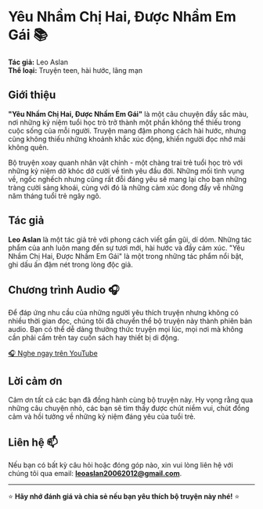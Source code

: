 # Yêu Nhầm Chị Hai, Được Nhầm Em Gái 📚

**Tác giả:** Leo Aslan  
**Thể loại:** Truyện teen, hài hước, lãng mạn  

## Giới thiệu

**"Yêu Nhầm Chị Hai, Được Nhầm Em Gái"** là một câu chuyện đầy sắc màu, nơi những kỷ niệm tuổi học trò trở thành một phần không thể thiếu trong cuộc sống của mỗi người. Truyện mang đậm phong cách hài hước, nhưng cũng không thiếu những khoảnh khắc xúc động, khiến người đọc nhớ mãi không quên.

Bộ truyện xoay quanh nhân vật chính - một chàng trai trẻ tuổi học trò với những kỷ niệm dở khóc dở cười về tình yêu đầu đời. Những mối tình vụng về, ngốc nghếch nhưng cũng rất đỗi đáng yêu sẽ mang lại cho bạn những tràng cười sảng khoái, cùng với đó là những cảm xúc đong đầy về những năm tháng tuổi trẻ ngây ngô.

## Tác giả

**Leo Aslan** là một tác giả trẻ với phong cách viết gần gũi, dí dỏm. Những tác phẩm của anh luôn mang đến sự tươi mới, hài hước và đầy cảm xúc. "Yêu Nhầm Chị Hai, Được Nhầm Em Gái" là một trong những tác phẩm nổi bật, ghi dấu ấn đậm nét trong lòng độc giả.

## Chương trình Audio 🎧

Để đáp ứng nhu cầu của những người yêu thích truyện nhưng không có nhiều thời gian đọc, chúng tôi đã chuyển thể bộ truyện này thành phiên bản audio. Bạn có thể dễ dàng thưởng thức truyện mọi lúc, mọi nơi mà không cần phải cầm trên tay cuốn sách hay thiết bị di động.

[🎧 Nghe ngay trên YouTube](https://www.youtube.com/watch?v=-K8OHk0q3PM&list=PLfEWNzpBlIOpJgXxfDh4nPnTA3uR46gyM)

## Lời cảm ơn

Cảm ơn tất cả các bạn đã đồng hành cùng bộ truyện này. Hy vọng rằng qua những câu chuyện nhỏ, các bạn sẽ tìm thấy được chút niềm vui, chút đồng cảm và hồi tưởng về những kỷ niệm đáng yêu của tuổi trẻ.

## Liên hệ 📫

Nếu bạn có bất kỳ câu hỏi hoặc đóng góp nào, xin vui lòng liên hệ với chúng tôi qua email: **leoaslan20062012@gmail.com**.

---

⭐ **Hãy nhớ đánh giá và chia sẻ nếu bạn yêu thích bộ truyện này nhé!** ⭐
